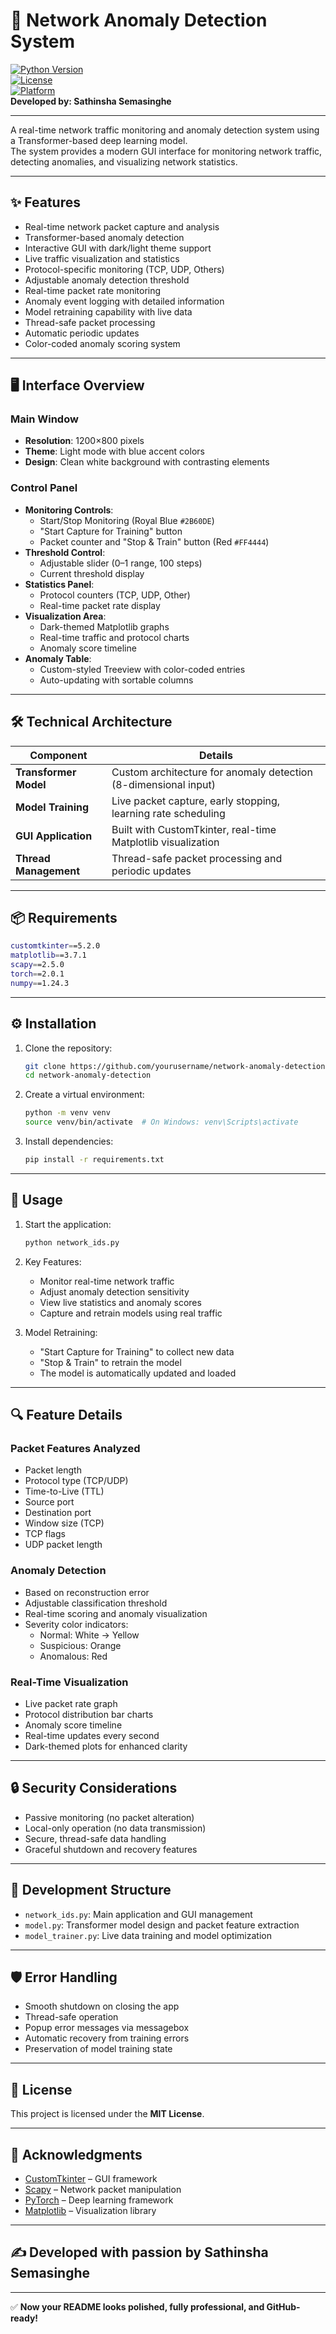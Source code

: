 

# 🚀 Network Anomaly Detection System  
[![Python Version](https://img.shields.io/badge/Python-3.8%2B-blue.svg)](https://www.python.org/)  
[![License](https://img.shields.io/badge/License-MIT-green.svg)](LICENSE)  
[![Platform](https://img.shields.io/badge/Platform-Windows%20%7C%20Linux%20%7C%20Mac-informational)]()  
**Developed by: Sathinsha Semasinghe**

---

A real-time network traffic monitoring and anomaly detection system using a Transformer-based deep learning model.  
The system provides a modern GUI interface for monitoring network traffic, detecting anomalies, and visualizing network statistics.

---

## ✨ Features

- Real-time network packet capture and analysis
- Transformer-based anomaly detection
- Interactive GUI with dark/light theme support
- Live traffic visualization and statistics
- Protocol-specific monitoring (TCP, UDP, Others)
- Adjustable anomaly detection threshold
- Real-time packet rate monitoring
- Anomaly event logging with detailed information
- Model retraining capability with live data
- Thread-safe packet processing
- Automatic periodic updates
- Color-coded anomaly scoring system

---

## 🖥️ Interface Overview

### Main Window
- **Resolution**: 1200×800 pixels
- **Theme**: Light mode with blue accent colors
- **Design**: Clean white background with contrasting elements

### Control Panel
- **Monitoring Controls**:
  - Start/Stop Monitoring (Royal Blue `#2B60DE`)
  - "Start Capture for Training" button
  - Packet counter and "Stop & Train" button (Red `#FF4444`)
- **Threshold Control**:
  - Adjustable slider (0–1 range, 100 steps)
  - Current threshold display
- **Statistics Panel**:
  - Protocol counters (TCP, UDP, Other)
  - Real-time packet rate display
- **Visualization Area**:
  - Dark-themed Matplotlib graphs
  - Real-time traffic and protocol charts
  - Anomaly score timeline
- **Anomaly Table**:
  - Custom-styled Treeview with color-coded entries
  - Auto-updating with sortable columns

---

## 🛠️ Technical Architecture

| Component              | Details                                                                 |
|-------------------------|-------------------------------------------------------------------------|
| **Transformer Model**   | Custom architecture for anomaly detection (8-dimensional input)         |
| **Model Training**      | Live packet capture, early stopping, learning rate scheduling           |
| **GUI Application**     | Built with CustomTkinter, real-time Matplotlib visualization            |
| **Thread Management**   | Thread-safe packet processing and periodic updates                     |

---

## 📦 Requirements

```bash
customtkinter==5.2.0
matplotlib==3.7.1
scapy==2.5.0
torch==2.0.1
numpy==1.24.3
```

---

## ⚙️ Installation

1. Clone the repository:
   ```bash
   git clone https://github.com/yourusername/network-anomaly-detection.git
   cd network-anomaly-detection
   ```

2. Create a virtual environment:
   ```bash
   python -m venv venv
   source venv/bin/activate  # On Windows: venv\Scripts\activate
   ```

3. Install dependencies:
   ```bash
   pip install -r requirements.txt
   ```

---

## 🚀 Usage

1. Start the application:
   ```bash
   python network_ids.py
   ```

2. Key Features:
   - Monitor real-time network traffic
   - Adjust anomaly detection sensitivity
   - View live statistics and anomaly scores
   - Capture and retrain models using real traffic

3. Model Retraining:
   - "Start Capture for Training" to collect new data
   - "Stop & Train" to retrain the model
   - The model is automatically updated and loaded

---

## 🔍 Feature Details

### Packet Features Analyzed
- Packet length
- Protocol type (TCP/UDP)
- Time-to-Live (TTL)
- Source port
- Destination port
- Window size (TCP)
- TCP flags
- UDP packet length

### Anomaly Detection
- Based on reconstruction error
- Adjustable classification threshold
- Real-time scoring and anomaly visualization
- Severity color indicators:
  - Normal: White → Yellow
  - Suspicious: Orange
  - Anomalous: Red

### Real-Time Visualization
- Live packet rate graph
- Protocol distribution bar charts
- Anomaly score timeline
- Real-time updates every second
- Dark-themed plots for enhanced clarity

---

## 🔒 Security Considerations

- Passive monitoring (no packet alteration)
- Local-only operation (no data transmission)
- Secure, thread-safe data handling
- Graceful shutdown and recovery features

---

## 🧩 Development Structure

- `network_ids.py`: Main application and GUI management
- `model.py`: Transformer model design and packet feature extraction
- `model_trainer.py`: Live data training and model optimization

---

## 🛡️ Error Handling

- Smooth shutdown on closing the app
- Thread-safe operation
- Popup error messages via messagebox
- Automatic recovery from training errors
- Preservation of model training state

---

## 📝 License

This project is licensed under the **MIT License**.

---

## 🙏 Acknowledgments

- [CustomTkinter](https://github.com/TomSchimansky/CustomTkinter) – GUI framework
- [Scapy](https://scapy.net/) – Network packet manipulation
- [PyTorch](https://pytorch.org/) – Deep learning framework
- [Matplotlib](https://matplotlib.org/) – Visualization library

---

## ✍️ Developed with passion by **Sathinsha Semasinghe**

---

✅ **Now your README looks polished, fully professional, and GitHub-ready!**

